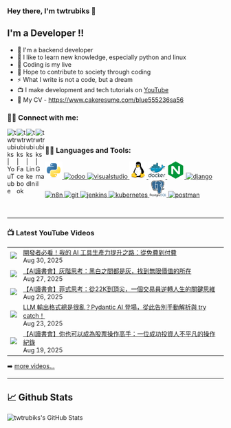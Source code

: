 ### Hey there, I'm twtrubiks 👋

## I'm a Developer !!

- 🔭 I'm a backend developer
- 🌱 I like to learn new knowledge, especially python and linux
- 👯 Coding is my live
- 🥅 Hope to contribute to society through coding
- ⚡  What I write is not a code, but a dream
- 📺 I make development and tech tutorials on [YouTube](https://www.youtube.com/user/blue524326)
- 🔭 My CV - https://www.cakeresume.com/blue555236sa56

### 🙋‍♂️ Connect with me:

[<img align="left" alt="twtrubiks | YouTube" width="22px" src="https://cdn.jsdelivr.net/npm/simple-icons@v3/icons/youtube.svg" />][youtube]
[<img align="left" alt="twtrubiks | Facebook" width="22px" src="https://cdn.jsdelivr.net/npm/simple-icons@v3/icons/facebook.svg" />][facebook]
[<img align="left" alt="twtrubiks | LinkedIn" width="22px" src="https://cdn.jsdelivr.net/npm/simple-icons@v3/icons/linkedin.svg" />][linkedin]
[<img align="left" alt="twtrubiks | Gmail" width="22px" src="https://cdn.jsdelivr.net/npm/simple-icons@v3/icons/gmail.svg" />][gmail]

<br />

### 👨‍💻 Languages and Tools:

<p align="left"> <a href="https://www.python.org" target="_blank"> <img src="https://raw.githubusercontent.com/devicons/devicon/master/icons/python/python-original.svg" alt="python" width="40" height="40"/> <a href="https://www.odoo.com/" target="_blank"> <img src="https://upload.wikimedia.org/wikipedia/commons/thumb/5/50/Odoo_logo.svg/320px-Odoo_logo.svg.png" alt="odoo" width="65" height="40"/> </a> <a href="https://code.visualstudio.com/" target="_blank"> <img src="https://upload.wikimedia.org/wikipedia/commons/thumb/9/9a/Visual_Studio_Code_1.35_icon.svg/240px-Visual_Studio_Code_1.35_icon.svg.png" alt="visualstudio" width="40" height="40"/> </a> <a href="https://www.linux.org/" target="_blank"> <img src="https://raw.githubusercontent.com/devicons/devicon/master/icons/linux/linux-original.svg" alt="linux" width="40" height="40"/> <a href="https://www.docker.com/" target="_blank"> <img src="https://raw.githubusercontent.com/devicons/devicon/master/icons/docker/docker-original-wordmark.svg" alt="docker" width="40" height="40"/> </a> </a> <a href="https://www.nginx.com" target="_blank"> <img src="https://raw.githubusercontent.com/devicons/devicon/master/icons/nginx/nginx-original.svg" alt="nginx" width="40" height="40"/> </a> </a> <a href="https://www.djangoproject.com/" target="_blank"> <img src="https://upload.wikimedia.org/wikipedia/commons/7/75/Django_logo.svg" alt="django" width="40" height="40"/> </a> <a href="[https://flask.palletsprojects.com/](https://upload.wikimedia.org/wikipedia/commons/5/53/N8n-logo-new.svg)" target="_blank"> <img src="https://upload.wikimedia.org/wikipedia/commons/5/53/N8n-logo-new.svg" alt="n8n" width="40" height="40"/> </a> <a href="https://git-scm.com/" target="_blank"> <img src="https://www.vectorlogo.zone/logos/git-scm/git-scm-icon.svg" alt="git" width="40" height="40"/> </a> <a href="https://www.jenkins.io" target="_blank"> <img src="https://www.vectorlogo.zone/logos/jenkins/jenkins-icon.svg" alt="jenkins" width="40" height="40"/> </a> <a href="https://kubernetes.io" target="_blank"> <img src="https://www.vectorlogo.zone/logos/kubernetes/kubernetes-icon.svg" alt="kubernetes" width="40" height="40"/> </a> <a href="https://www.postgresql.org" target="_blank"> <img src="https://raw.githubusercontent.com/devicons/devicon/master/icons/postgresql/postgresql-original-wordmark.svg" alt="postgresql" width="40" height="40"/> </a> <a href="https://postman.com" target="_blank"> <img src="https://www.vectorlogo.zone/logos/getpostman/getpostman-icon.svg" alt="postman" width="40" height="40"/> </a> </p>

<br />

---

### 📺 Latest YouTube Videos

<table>
    <tbody>
<!-- YOUTUBE:START --><tr><td><a href="https://www.youtube.com/watch?v=7bHxgye4Q0Y"><img width="140px" src="https://i.ytimg.com/vi/7bHxgye4Q0Y/mqdefault.jpg"></a></td>
<td><a href="https://www.youtube.com/watch?v=7bHxgye4Q0Y">開發者必看！我的 AI 工具生產力提升之路：從免費到付費</a><br/>Aug 30, 2025</td></tr>
<tr><td><a href="https://www.youtube.com/watch?v=H24VDD-nVAk"><img width="140px" src="https://i.ytimg.com/vi/H24VDD-nVAk/mqdefault.jpg"></a></td>
<td><a href="https://www.youtube.com/watch?v=H24VDD-nVAk">【AI讀書會】灰階思考：黑白之間都是灰，找到無限價值的所在</a><br/>Aug 27, 2025</td></tr>
<tr><td><a href="https://www.youtube.com/watch?v=39q2PMMEGlM"><img width="140px" src="https://i.ytimg.com/vi/39q2PMMEGlM/mqdefault.jpg"></a></td>
<td><a href="https://www.youtube.com/watch?v=39q2PMMEGlM">【AI讀書會】菲式思考：從22K到頂尖，一個交易員逆轉人生的關鍵思維</a><br/>Aug 26, 2025</td></tr>
<tr><td><a href="https://www.youtube.com/watch?v=mEwA5DeSFqU"><img width="140px" src="https://i.ytimg.com/vi/mEwA5DeSFqU/mqdefault.jpg"></a></td>
<td><a href="https://www.youtube.com/watch?v=mEwA5DeSFqU">LLM 輸出格式總是很亂？Pydantic AI 登場，從此告別手動解析與 try catch！</a><br/>Aug 23, 2025</td></tr>
<tr><td><a href="https://www.youtube.com/watch?v=Hg581QmjN-Y"><img width="140px" src="https://i.ytimg.com/vi/Hg581QmjN-Y/mqdefault.jpg"></a></td>
<td><a href="https://www.youtube.com/watch?v=Hg581QmjN-Y">【AI讀書會】你也可以成為股票操作高手：一位成功投資人不平凡的操作紀錄</a><br/>Aug 19, 2025</td></tr>
<!-- YOUTUBE:END -->
    </tbody>
</table>

➡️ [more videos...](https://www.youtube.com/user/blue524326)

---

## 📈 Github Stats

<p align="left">
  <img align="left" alt="twtrubiks's GitHub Stats" src="https://github-readme-stats.vercel.app/api?username=twtrubiks&show_icons=true&hide_border=true" />
</p>

[youtube]: https://www.youtube.com/user/blue524326
[linkedin]: https://www.linkedin.com/in/twtrubiks-a09330145/
[facebook]: https://www.facebook.com/TWTRubiks
[gmail]: mailto:twtrubiks@gmail.com
